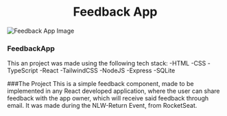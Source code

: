 <h1 align="center">Feedback App</h1>

<img align="center" src="https://i.imgur.com/NLlQLb3.png" alt="Feedback App Image"/>

<br/>

### FeedbackApp

This an project was made using the following tech stack:
-HTML
-CSS
-TypeScript
-React
-TailwindCSS
-NodeJS
-Express
-SQLite

###The Project
This is a simple feedback component, made to be implemented in any React developed application, where the user can share feedback with the app owner, which will
receive said feedback through email. It was made during the NLW-Return Event, from RocketSeat.



